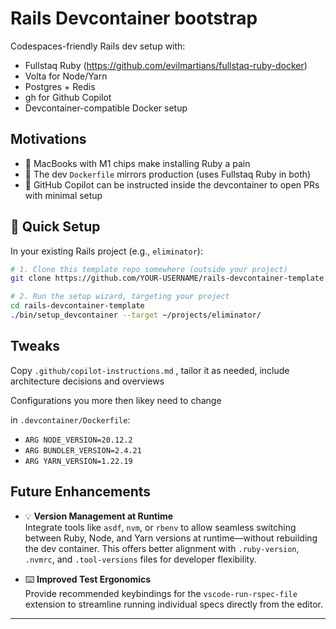 # Rails Devcontainer bootstrap

Codespaces-friendly Rails dev setup with:

- Fullstaq Ruby (https://github.com/evilmartians/fullstaq-ruby-docker)
- Volta for Node/Yarn
- Postgres + Redis
- gh for Github Copilot
- Devcontainer-compatible Docker setup


## Motivations

- 🧱 MacBooks with M1 chips make installing Ruby a pain
- 🐳 The dev `Dockerfile` mirrors production (uses Fullstaq Ruby in both)
- 🤖 GitHub Copilot can be instructed inside the devcontainer to open PRs with minimal setup



## 🧰 Quick Setup

In your existing Rails project (e.g., `eliminator`):

```bash
# 1. Clone this template repo somewhere (outside your project)
git clone https://github.com/YOUR-USERNAME/rails-devcontainer-template.git

# 2. Run the setup wizard, targeting your project
cd rails-devcontainer-template
./bin/setup_devcontainer --target ~/projects/eliminator/
```

## Tweaks

Copy `.github/copilot-instructions.md` , tailor it as needed, include architecture decisions and overviews

Configurations you more then likey need to change

in `.devcontainer/Dockerfile`:

- `ARG NODE_VERSION=20.12.2`
- `ARG BUNDLER_VERSION=2.4.21`
- `ARG YARN_VERSION=1.22.19`

## Future Enhancements

- 💡 **Version Management at Runtime**  
  Integrate tools like `asdf`, `nvm`, or `rbenv` to allow seamless switching between Ruby, Node, and Yarn versions at runtime—without rebuilding the dev container. This offers better alignment with `.ruby-version`, `.nvmrc`, and `.tool-versions` files for developer flexibility.

- ⌨️ **Improved Test Ergonomics**  
  Provide recommended keybindings for the `vscode-run-rspec-file` extension to streamline running individual specs directly from the editor.

---
